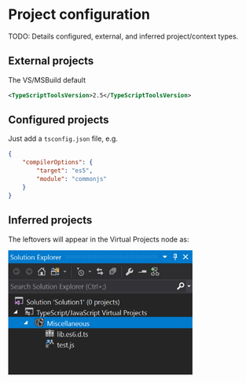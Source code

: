 # Project configuration

TODO: Details configured, external, and inferred project/context types.

## External projects
The VS/MSBuild default

```xml
<TypeScriptToolsVersion>2.5</TypeScriptToolsVersion>
```

## Configured projects
Just add a `tsconfig.json` file, e.g.

```json
{
	"compilerOptions": {
		"target": "es5",
		"module": "commonjs"
	}
}
```

## Inferred projects
The leftovers will appear in the Virtual Projects node as:

<img src="../../images/virtualproject.png" width="375px"/>
